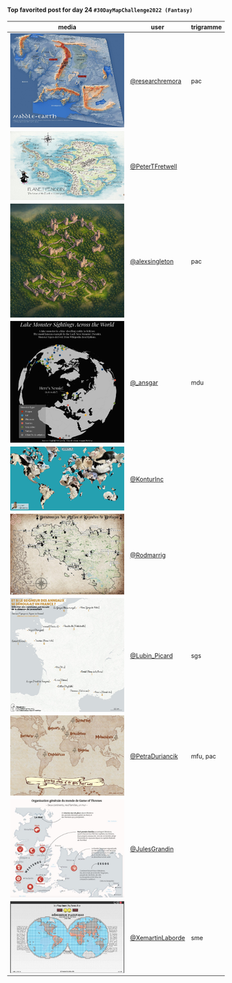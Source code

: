#### Top favorited post for day 24 `#30DayMapChallenge2022 (Fantasy)`
| media | user | trigramme |
|-------|------|-----------|
| ![image](uploads/a5e74a39dceb5bf7435c12ee2bddc1f1/image.png) | [@researchremora](https://twitter.com/researchremora/status/1595748900417290242) | pac |
| ![image](uploads/86d4c146770d186a8f2e9c8dcf1278b9/image.png) | [@PeterTFretwell](https://twitter.com/PeterTFretwell/status/1595885800948125696) |  |
| ![image](uploads/0333fec9b52654931d0c9d9430b5be60/image.png) | [@alexsingleton](https://twitter.com/alexsingleton/status/1595680632759529472) | pac |
| ![image](uploads/5029c607a0c140c820c7f7d820c18d10/image.png) | [@\_ansgar](https://twitter.com/\_ansgar/status/1595750502880645122) | mdu |
| ![image](uploads/77e47a8fbbb781164bd8ca9d64ec0256/image.png) | [@KonturInc](https://twitter.com/KonturInc/status/1595790358906081288) |  |
| ![image](uploads/b441fb7ce86c623d405a8581328a993f/image.png) | [@Rodmarrig](https://twitter.com/Rodmarrig/status/1595900372345884674) |  |
| ![image](uploads/9ad85d49e8e64127a0d2ea891a63108f/image.png) | [@Lubin_Picard](https://twitter.com/Lubin_Picard/status/1596028410936991744) | sgs |
| ![image](uploads/66ee7e23a2370d6876554b885412bd9f/image.png) | [@PetraDuriancik](https://twitter.com/PetraDuriancik/status/1596100924661190657) | mfu, pac |
| ![image](uploads/9f6043be0292883956968d981d0a667e/image.png) | [@JulesGrandin](https://twitter.com/JulesGrandin/status/1595675584595623937) |  |
| ![image](uploads/87d5433c6254f7e00432b3da996244fa/image.png) | [@XemartinLaborde](https://twitter.com/XemartinLaborde/status/1595694693626826755) | sme |

